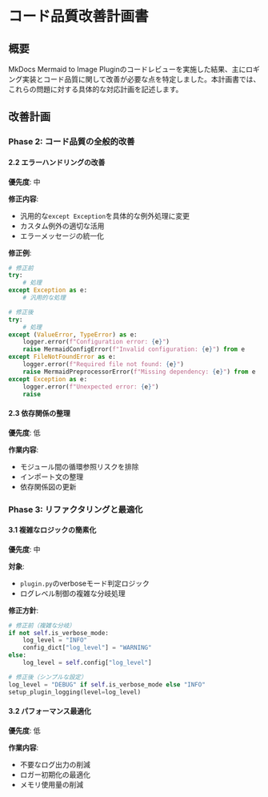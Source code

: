 # コード品質改善計画書

## 概要

MkDocs Mermaid to Image Pluginのコードレビューを実施した結果、主にロギング実装とコード品質に関して改善が必要な点を特定しました。本計画書では、これらの問題に対する具体的な対応計画を記述します。

## 改善計画

### Phase 2: コード品質の全般的改善

#### 2.2 エラーハンドリングの改善
**優先度**: 中

**修正内容**:
- 汎用的な`except Exception`を具体的な例外処理に変更
- カスタム例外の適切な活用
- エラーメッセージの統一化

**修正例**:
```python
# 修正前
try:
    # 処理
except Exception as e:
    # 汎用的な処理

# 修正後
try:
    # 処理
except (ValueError, TypeError) as e:
    logger.error(f"Configuration error: {e}")
    raise MermaidConfigError(f"Invalid configuration: {e}") from e
except FileNotFoundError as e:
    logger.error(f"Required file not found: {e}")
    raise MermaidPreprocessorError(f"Missing dependency: {e}") from e
except Exception as e:
    logger.error(f"Unexpected error: {e}")
    raise
```

#### 2.3 依存関係の整理
**優先度**: 低

**作業内容**:
- モジュール間の循環参照リスクを排除
- インポート文の整理
- 依存関係図の更新

### Phase 3: リファクタリングと最適化

#### 3.1 複雑なロジックの簡素化
**優先度**: 中

**対象**:
- `plugin.py`のverboseモード判定ロジック
- ログレベル制御の複雑な分岐処理

**修正方針**:
```python
# 修正前（複雑な分岐）
if not self.is_verbose_mode:
    log_level = "INFO"
    config_dict["log_level"] = "WARNING"
else:
    log_level = self.config["log_level"]

# 修正後（シンプルな設定）
log_level = "DEBUG" if self.is_verbose_mode else "INFO"
setup_plugin_logging(level=log_level)
```

#### 3.2 パフォーマンス最適化
**優先度**: 低

**作業内容**:
- 不要なログ出力の削減
- ロガー初期化の最適化
- メモリ使用量の削減

